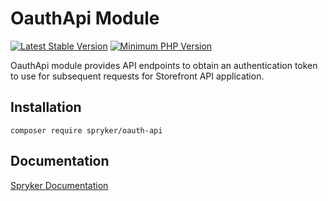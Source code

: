 # OauthApi Module
[![Latest Stable Version](https://poser.pugx.org/spryker/oauth-api/v/stable.svg)](https://packagist.org/packages/spryker/oauth-api)
[![Minimum PHP Version](https://img.shields.io/badge/php-%3E%3D%208.1-8892BF.svg)](https://php.net/)

OauthApi module provides API endpoints to obtain an authentication token to use for subsequent requests for Storefront API application.

## Installation

```
composer require spryker/oauth-api
```

## Documentation

[Spryker Documentation](https://docs.spryker.com)
